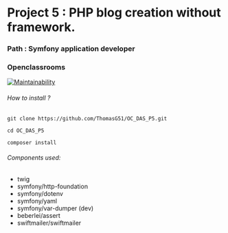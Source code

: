 # Project 5 : PHP blog creation without framework.
### Path : Symfony application developer
### Openclassrooms

[![Maintainability](https://api.codeclimate.com/v1/badges/650f670a97e113d20684/maintainability)](https://codeclimate.com/github/ThomasG51/OC_DAS_P5/maintainability)

###### How to install ?
    git clone https://github.com/ThomasG51/OC_DAS_P5.git

    cd OC_DAS_P5

    composer install

###### Components used:
* twig
* symfony/http-foundation
* symfony/dotenv
* symfony/yaml
* symfony/var-dumper (dev)
* beberlei/assert
* swiftmailer/swiftmailer
